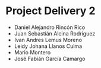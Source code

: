 # Project Delivery 2

- Daniel Alejandro Rincón Rico
- Juan Sebastián Alcina Rodríguez
- Ivan Andres Lemus Moreno
- Leidy Johana Llanos Culma
- Mario Montero
- José Fabián García Camargo
